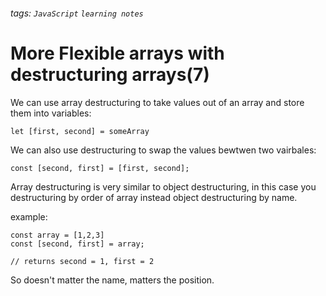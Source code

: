 ###### tags: `JavaScript` `learning notes`

# More Flexible arrays with destructuring arrays(7) 
We can use array destructuring to take values out of an array and store them into variables:

```js=
let [first, second] = someArray
```
We can also use destructuring to swap the values bewtwen two vairbales:

```js=
const [second, first] = [first, second];
```

Array destructuring is very similar to object destructuring, in this case you destructuring by order of array instead object destructuring by name.

example:
```js=
const array = [1,2,3]
const [second, first] = array;

// returns second = 1, first = 2
```
So doesn't matter the name, matters the position.